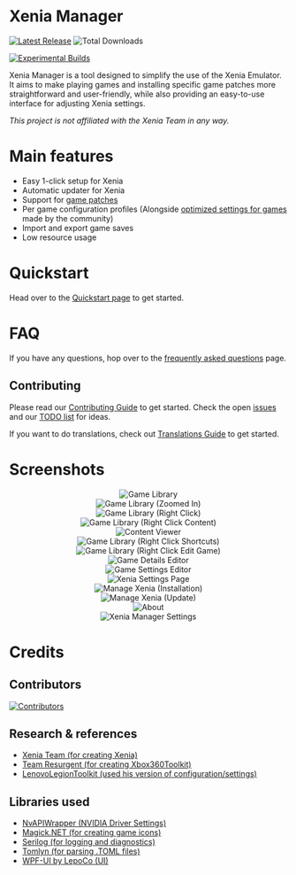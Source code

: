 # Xenia Manager

[![Latest Release](https://img.shields.io/github/v/release/xenia-manager/xenia-manager?display_name=tag&style=for-the-badge&label=Latest%20Release&color=2E3440)](https://github.com/xenia-manager/xenia-manager/releases/latest/)
![Total Downloads](https://img.shields.io/github/downloads/xenia-manager/xenia-manager/total?style=for-the-badge&label=Total%20Downloads&color=2E3440)

[![Experimental Builds](https://img.shields.io/github/downloads/xenia-manager/experimental-builds/latest/total?style=for-the-badge&label=Experimental%20Builds&color=2E3440)](https://github.com/xenia-manager/experimental-builds/releases)

Xenia Manager is a tool designed to simplify the use of the Xenia Emulator. It aims to make playing games and installing specific game patches more straightforward and user-friendly, while also providing an easy-to-use interface for adjusting Xenia settings.

<em>This project is not affiliated with the Xenia Team in any way.</em>

# Main features

- Easy 1-click setup for Xenia
- Automatic updater for Xenia
- Support for [game patches](https://github.com/xenia-canary/game-patches)
- Per game configuration profiles (Alongside [optimized settings for games](https://github.com/xenia-manager/Optimized-Settings) made by the community)
- Import and export game saves
- Low resource usage

# Quickstart

Head over to the [Quickstart page](https://github.com/xenia-manager/xenia-manager/wiki/Quickstart) to get started.

# FAQ

If you have any questions, hop over to the [frequently asked questions](https://github.com/xenia-manager/xenia-manager/wiki/FAQ) page.

## Contributing

Please read our [Contributing Guide](CONTRIBUTING.md) to get started.
Check the open [issues](https://github.com/xenia-manager/xenia-manager/issues) and our [TODO list](https://github.com/orgs/xenia-manager/projects/2/) for ideas.

If you want to do translations, check out [Translations Guide](TRANSLATIONS.md) to get started.

# Screenshots

<div align="center">
    <img src="assets/Screenshots/1. Library.png" alt="Game Library">
</div>

<div align="center">
    <img src="assets/Screenshots/2. Library (Zoomed In).png" alt="Game Library (Zoomed In)">
</div>

<div align="center">
    <img src="assets/Screenshots/3. Library Game Right Click.png" alt="Game Library (Right Click)">
</div>

<div align="center">
    <img src="assets/Screenshots/4. Library Game Right Click (Content).png" alt="Game Library (Right Click Content)">
</div>

<div align="center">
    <img src="assets/Screenshots/5. Content Viewer.png" alt="Content Viewer">
</div>

<div align="center">
    <img src="assets/Screenshots/6. Library Game Right Click (Shortcuts).png" alt="Game Library (Right Click Shortcuts)">
</div>

<div align="center">
    <img src="assets/Screenshots/7. Library Game Right Click (Edit Game).png" alt="Game Library (Right Click Edit Game)">
</div>

<div align="center">
    <img src="assets/Screenshots/8. Game Details Editor.png" alt="Game Details Editor">
</div>

<div align="center">
    <img src="assets/Screenshots/9. Game Settings Editor.png" alt="Game Settings Editor">
</div>

<div align="center">
    <img src="assets/Screenshots/10. Xenia Settings Page.png" alt="Xenia Settings Page">
</div>

<div align="center">
    <img src="assets/Screenshots/11. Manage Xenia (Installation).gif" alt="Manage Xenia (Installation)">
</div>

<div align="center">
    <img src="assets/Screenshots/12. Manage Xenia (Update).gif" alt="Manage Xenia (Update)">
</div>

<div align="center">
    <img src="assets/Screenshots/13. About.png" alt="About">
</div>

<div align="center">
    <img src="assets/Screenshots/14. Xenia Manager Settings.png" alt="Xenia Manager Settings">
</div>

# Credits

## Contributors

[![Contributors](https://contrib.rocks/image?repo=xenia-manager/xenia-manager)](https://github.com/xenia-manager/xenia-manager/graphs/contributors)

## Research & references

- [Xenia Team (for creating Xenia)](https://xenia.jp/)
- [Team Resurgent (for creating Xbox360Toolkit)](https://github.com/Team-Resurgent/Xbox360Toolkit)
- [LenovoLegionToolkit (used his version of configuration/settings)](https://github.com/BartoszCichecki/LenovoLegionToolkit/)

## Libraries used

- [NvAPIWrapper (NVIDIA Driver Settings)](https://github.com/falahati/NvAPIWrapper)
- [Magick.NET (for creating game icons)](https://github.com/dlemstra/Magick.NET)
- [Serilog (for logging and diagnostics)](https://serilog.net/)
- [Tomlyn (for parsing .TOML files)](https://github.com/xoofx/Tomlyn)
- [WPF-UI by LepoCo (UI)](https://wpfui.lepo.co/)